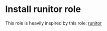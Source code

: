 # Install runitor role

This role is heavily inspired by this role: [runitor](https://github.com/FuzzyMistborn/infra/tree/main/roles/install/runitor)

